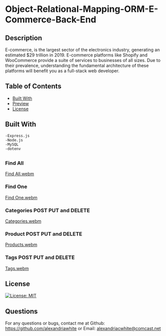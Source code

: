 # Object-Relational-Mapping-ORM-E-Commerce-Back-End

## Description  
E-commerce, is the largest sector of the electronics industry, generating an estimated $29 trillion in 2019. E-commerce platforms like Shopify and WooCommerce provide a suite of services to businesses of all sizes. Due to their prevalence, understanding the fundamental architecture of these platforms will benefit you as a full-stack web developer.

## Table of Contents
- [Built With](#built-with)
- [Preview](#preview)
- [License](#license)
    
## Built With
    -Express.js
    -Node.js
    -MySQL
    -dotenv

## 
### Find All
[Find All.webm](https://user-images.githubusercontent.com/114960634/214207864-45e935a3-f91e-4e48-855e-10ccf3b91083.webm)
### Find One
[Find One.webm](https://user-images.githubusercontent.com/114960634/214207879-769a95ca-6c27-4530-9b08-b33c145b2996.webm)
### Categories POST PUT and DELETE 
[Categories.webm](https://user-images.githubusercontent.com/114960634/214210069-1d37c8a9-be22-44f3-b703-4a0934a2c7f3.webm)
### Product POST PUT and DELETE
[Products.webm](https://user-images.githubusercontent.com/114960634/214211132-4c72a908-7404-4a13-bdbe-01e49d1ea311.webm)
### Tags POST PUT and DELETE
[Tags.webm](https://user-images.githubusercontent.com/114960634/214212377-cd35a92e-cbce-4548-9f0d-3837b47cd739.webm)


## License
[![License: MIT](https://img.shields.io/badge/License-MIT-yellow.svg)](https://opensource.org/licenses/MIT)  

## Questions
For any questions or bugs, contact me at Github: https://github.com/alexandriawhite or Email: alexandriacwhite@comcast.net
